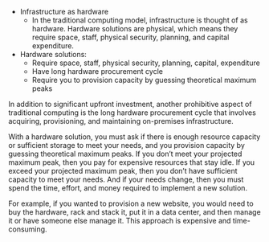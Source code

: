 - Infrastructure as hardware
    - In the traditional computing model, infrastructure is thought of as hardware. Hardware solutions are physical, which means they require space, staff, physical security, planning, and capital expenditure. 
- Hardware solutions:
    - Require space, staff, physical security, planning, capital, expenditure
    - Have long hardware procurement cycle
    - Require you to provision capacity by guessing theoretical maximum peaks

In addition to significant upfront investment, another prohibitive aspect of traditional computing is the long hardware procurement cycle that involves acquiring, provisioning, and maintaining on-premises infrastructure.

With a hardware solution, you must ask if there is enough resource capacity or sufficient storage to meet your needs, and you provision capacity by guessing theoretical maximum peaks. If you don’t meet your projected maximum peak, then you pay for expensive resources that stay idle. If you exceed your projected maximum peak, then you don’t have sufficient capacity to meet your needs. And if your needs change, then you must spend the time, effort, and money required to implement a new solution.

For example, if you wanted to provision a new website, you would need to buy the hardware, rack and stack it, put it in a data center, and then manage it or have someone else manage it. This approach is expensive and time-consuming.
